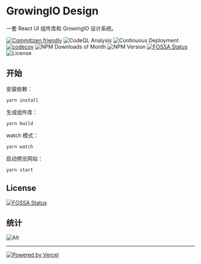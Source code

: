 # GrowingIO Design

一套 React UI 组件库和 GrowingIO 设计系统。

[![Commitizen friendly](https://img.shields.io/badge/commitizen-friendly-brightgreen.svg)](https://commitizen.github.io/cz-cli/)
![CodeQL Analysis](https://github.com/growingio/gio-design/workflows/CodeQL%20Analysis/badge.svg)
![Continuous Deployment](https://github.com/growingio/gio-design/workflows/Continuous%20Deployment/badge.svg?branch=master)
[![codecov](https://codecov.io/gh/growingio/gio-design/branch/master/graph/badge.svg?token=9KSBW04X3Z)](https://codecov.io/gh/growingio/gio-design)
![NPM Downloads of Month](https://img.shields.io/npm/dm/@gio-design/components)
![NPM Version](https://img.shields.io/npm/v/@gio-design/components)
[![FOSSA Status](https://app.fossa.com/api/projects/git%2Bgithub.com%2Fgrowingio%2Fgio-design.svg?type=shield)](https://app.fossa.com/projects/git%2Bgithub.com%2Fgrowingio%2Fgio-design?ref=badge_shield)
![License](https://img.shields.io/github/license/growingio/gio-design)

## 开始

安装依赖：

```
yarn install
```

生成组件库：

```
yarn build
```

watch 模式：

```
yarn watch
```

启动预览网站：

```
yarn start
```

## License

[![FOSSA Status](https://app.fossa.com/api/projects/git%2Bgithub.com%2Fgrowingio%2Fgio-design.svg?type=large)](https://app.fossa.com/projects/git%2Bgithub.com%2Fgrowingio%2Fgio-design?ref=badge_large)

## 统计

![Alt](https://repobeats.axiom.co/api/embed/d97950a5273fc1c63612f4e41aae8c653311ed06.svg 'Repobeats analytics image')

---

[![Powered by Vercel](public/powered-by-vercel.svg)][vercel]

[vercel]: https://vercel.com/?utm_source=gio-design&utm_campaign=oss
